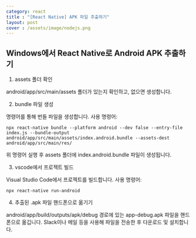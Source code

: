 ```yaml
---
category: react
title : "[React Native] APK 파일 추출하기"
layout: post
cover : /assets/image/nodejs.png
---
```


## Windows에서 React Native로 Android APK 추출하기

1. assets 폴더 확인

android/app/src/main/assets 폴더가 있는지 확인하고, 없으면 생성합니다.

2. bundle 파일 생성

명령어를 통해 번들 파일을 생성합니다.
사용 명령어:
```
npx react-native bundle --platform android --dev false --entry-file index.js --bundle-output android/app/src/main/assets/index.android.bundle --assets-dest android/app/src/main/res/
```
위 명령어 실행 후 assets 폴더에 index.android.bundle 파일이 생성됩니다.

3. vscode에서 프로젝트 빌드

Visual Studio Code에서 프로젝트를 빌드합니다.
사용 명령어:
```
npx react-native run-android
```

4. 추출된 .apk 파일 핸드폰으로 옮기기

android/app/build/outputs/apk/debug 경로에 있는 app-debug.apk 파일을 핸드폰으로 옮깁니다.
Slack이나 메일 등을 사용해 파일을 전송한 후 다운로드 및 설치합니다.